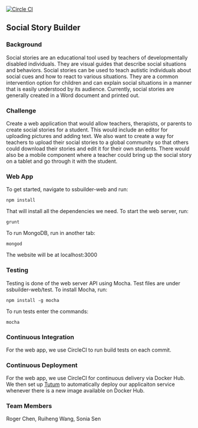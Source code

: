 [![Circle CI](https://circleci.com/gh/szsen/ssbuilder.svg?style=shield&circle-token=6dcc69c259a452d1e6aaf71ab9fe18a0aec168bd)](https://circleci.com/gh/szsen/ssbuilder)

Social Story Builder
-----------------------

### Background

Social stories are an educational tool used by teachers of developmentally disabled individuals. They are visual guides that describe social situations and behaviors. Social stories can be used to teach autistic individuals about social cues and how to react to various situations. They are a common intervention option for children and can explain social situations in a manner that is easily understood by its audience. Currently, social stories are generally created in a Word document and printed out.

### Challenge

Create a web application that would allow teachers, therapists, or parents to create social stories for a student. This would include an editor for uploading pictures and adding text. We also want to create a way for teachers to upload their social stories to a global community so that others could download their stories and edit it for their own students. There would also be a mobile component where a teacher could bring up the social story on a tablet and go through it with the student.

### Web App

To get started, navigate to ssbuilder-web and run:

```
npm install
```

That will install all the dependencies we need. To start the web server, run:

```
grunt
```

To run MongoDB, run in another tab:

```
mongod
```

The website will be at localhost:3000

### Testing

Testing is done of the web server API using Mocha. Test files are under ssbuilder-web/test. To install Mocha, run:

```
npm install -g mocha
```

To run tests enter the commands:

```
mocha
```

### Continuous Integration

For the web app, we use CircleCI to run build tests on each commit.

### Continuous Deployment

For the web app, we use CircleCI for continuous delivery via Docker Hub. We then set up [Tutum](https://www.tutum.co/) to automatically deploy our applicaiton service whenever there is a new image available on Docker Hub. 

### Team Members

Roger Chen, Ruiheng Wang, Sonia Sen